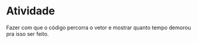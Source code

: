 # Atividade

Fazer com que o código percorra o vetor e mostrar quanto tempo demorou pra isso ser feito.

